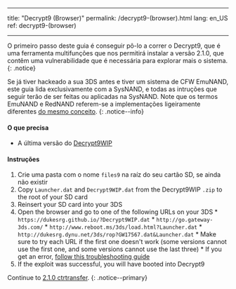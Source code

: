 * * *

title: "Decrypt9 (Browser)" permalink: /decrypt9-(browser).html lang: en_US ref: decrypt9-(browser)

* * *

O primeiro passo deste guia é conseguir pô-lo a correr o Decrypt9, que é uma ferramenta multifunções que nos permitirá instalar a versão 2.1.0, que contêm uma vulnerabilidade que é necessária para explorar mais o sistema. {: .notice}

Se já tiver hackeado a sua 3DS antes e tiver um sistema de CFW EmuNAND, este guia lida exclusivamente com a SysNAND, e todas as intruções que seguir terão de ser feitas ou aplicadas na SysNAND. Note que os termos EmuNAND e RedNAND referem-se a implementações ligeiramente diferentes [do mesmo conceito](http://3dbrew.org/wiki/NAND_Redirection). {: .notice--info}

#### O que precisa

* A última versão do [Decrypt9WIP](https://github.com/d0k3/Decrypt9WIP/releases/)

#### Instruções

  1. Crie uma pasta com o nome `files9` na raíz do seu cartão SD, se ainda não existir
  2. Copy `Launcher.dat` and `Decrypt9WIP.dat` from the Decrypt9WIP `.zip` to the root of your SD card
  3. Reinsert your SD card into your 3DS
  4. Open the browser and go to one of the following URLs on your 3DS 
    * `https://dukesrg.github.io/?Decrypt9WIP.dat`
    * `http://go.gateway-3ds.com/`
    * `http://www.reboot.ms/3ds/load.html?Launcher.dat`
    * `http://dukesrg.dynu.net/3ds/rop?GW17567.dat&Launcher.dat`
    * Make sure to try each URL if the first one doesn't work (some versions cannot use the first one, and some versions cannot use the last three)
    * If you get an error, [follow this troubleshooting guide](troubleshooting#ts_browser)
  5. If the exploit was successful, you will have booted into Decrypt9

Continue to [2.1.0 ctrtransfer](2.1.0-ctrtransfer). {: .notice--primary}